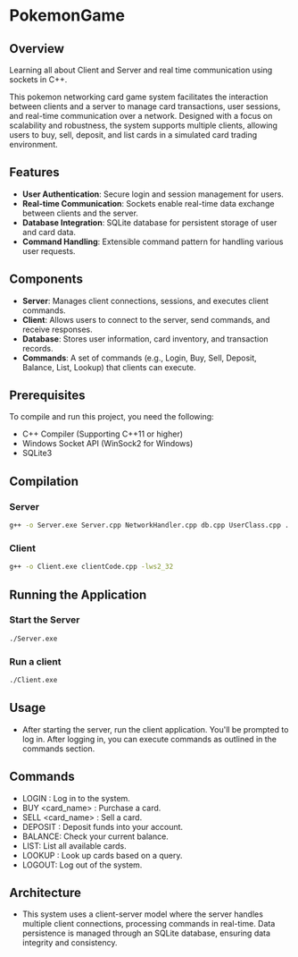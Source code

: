 # PokemonGame
 

## Overview

Learning all about Client and Server and real time communication using sockets in C++.

This pokemon networking card game system facilitates the interaction between clients and a server to manage card transactions, user sessions, and real-time communication over a network. Designed with a focus on scalability and robustness, the system supports multiple clients, allowing users to buy, sell, deposit, and list cards in a simulated card trading environment.

## Features

- **User Authentication**: Secure login and session management for users.
- **Real-time Communication**: Sockets enable real-time data exchange between clients and the server.
- **Database Integration**: SQLite database for persistent storage of user and card data.
- **Command Handling**: Extensible command pattern for handling various user requests.

## Components

- **Server**: Manages client connections, sessions, and executes client commands.
- **Client**: Allows users to connect to the server, send commands, and receive responses.
- **Database**: Stores user information, card inventory, and transaction records.
- **Commands**: A set of commands (e.g., Login, Buy, Sell, Deposit, Balance, List, Lookup) that clients can execute.

## Prerequisites

To compile and run this project, you need the following:

- C++ Compiler (Supporting C++11 or higher)
- Windows Socket API (WinSock2 for Windows)
- SQLite3

## Compilation

### Server

```bash
g++ -o Server.exe Server.cpp NetworkHandler.cpp db.cpp UserClass.cpp ... main.cpp  -lws2_32 -lsqlite3
```

### Client

```bash
g++ -o Client.exe clientCode.cpp -lws2_32
```

## Running the Application

### Start the Server

```bash
./Server.exe
```

### Run a client

```bash
./Client.exe
```

## Usage

- After starting the server, run the client application. You'll be prompted to log in. After logging in, you can execute commands as outlined in the commands section.

## Commands

- LOGIN <username> <password>: Log in to the system.
- BUY <card_name> <type> <rarity> <price> <count> <ownerID>: Purchase a card.
- SELL <card_name> <quantity> <price> <ownerID>: Sell a card.
- DEPOSIT <amount>: Deposit funds into your account.
- BALANCE: Check your current balance.
- LIST: List all available cards.
- LOOKUP <query>: Look up cards based on a query.
- LOGOUT: Log out of the system.

## Architecture

- This system uses a client-server model where the server handles multiple client connections, processing commands in real-time. Data persistence is managed through an SQLite database, ensuring data integrity and consistency.